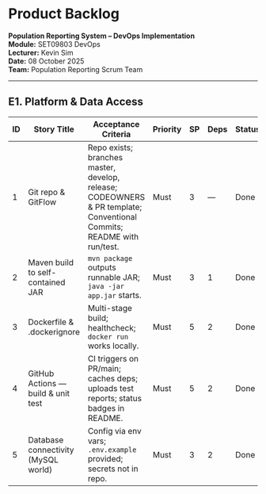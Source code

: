 # Product Backlog  
**Population Reporting System – DevOps Implementation**  
**Module:** SET09803 DevOps  
**Lecturer:** Kevin Sim  
**Date:** 08 October 2025  
**Team:** Population Reporting Scrum Team  

---

## E1. Platform & Data Access

| ID | Story Title | Acceptance Criteria | Priority | SP | Deps | Status |
|----|--------------|--------------------|-----------|----|------|--------|
| 1 | Git repo & GitFlow | Repo exists; branches master, develop, release; CODEOWNERS & PR template; Conventional Commits; README with run/test. | Must | 3 | — | Done |
| 2 | Maven build to self-contained JAR | `mvn package` outputs runnable JAR; `java -jar app.jar` starts. | Must | 3 | 1 | Done |
| 3 | Dockerfile & .dockerignore | Multi-stage build; healthcheck; `docker run` works locally. | Must | 5 | 2 | Done |
| 4 | GitHub Actions — build & unit test | CI triggers on PR/main; caches deps; uploads test reports; status badges in README. | Must | 5 | 2 | Done |
| 5 | Database connectivity (MySQL world) | Config via env vars; `.env.example` provided; secrets not in repo. | Must | 3 | 2 | Done |
